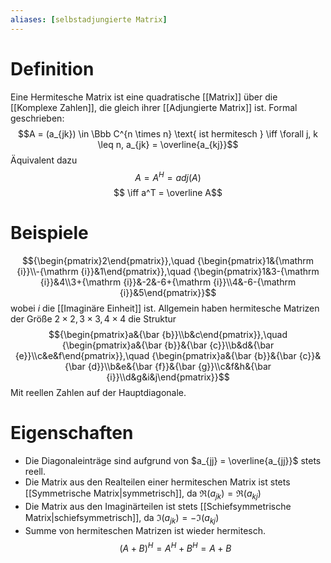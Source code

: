 ```yaml
---
aliases: [selbstadjungierte Matrix]
---
```

# Definition
Eine Hermitesche Matrix ist eine quadratische [[Matrix]] über die [[Komplexe Zahlen]], die gleich ihrer [[Adjungierte Matrix]] ist. Formal geschrieben:
$$A = (a_{jk}) \in \Bbb C^{n \times n} \text{ ist hermitesch } \iff \forall j, k \leq n, a_{jk} = \overline{a_{kj}}$$
Äquivalent dazu
$$A = A^H = adj(A)$$
$$ \iff a^T = \overline A$$
# Beispiele
$${\begin{pmatrix}2\end{pmatrix}},\quad {\begin{pmatrix}1&{\mathrm {i}}\\-{\mathrm {i}}&1\end{pmatrix}},\quad {\begin{pmatrix}1&3-{\mathrm {i}}&4\\3+{\mathrm {i}}&-2&-6+{\mathrm {i}}\\4&-6-{\mathrm {i}}&5\end{pmatrix}}$$
wobei $i$ die [[Imaginäre Einheit]] ist.
Allgemein haben hermitesche Matrizen der Größe $2 \times 2, 3 \times 3, 4 \times 4$ die Struktur
$${\begin{pmatrix}a&{\bar {b}}\\b&c\end{pmatrix}},\quad {\begin{pmatrix}a&{\bar {b}}&{\bar {c}}\\b&d&{\bar {e}}\\c&e&f\end{pmatrix}},\quad {\begin{pmatrix}a&{\bar {b}}&{\bar {c}}&{\bar {d}}\\b&e&{\bar {f}}&{\bar {g}}\\c&f&h&{\bar {i}}\\d&g&i&j\end{pmatrix}}$$
Mit reellen Zahlen auf der Hauptdiagonale.
# Eigenschaften
- Die Diagonaleinträge sind aufgrund von $a_{jj} = \overline{a_{jj}}$ stets reell.
- Die Matrix aus den Realteilen einer hermiteschen Matrix ist stets [[Symmetrische Matrix|symmetrisch]], da $\Re(a_{jk}) = \Re(a_{kj})$
- Die Matrix aus den Imaginärteilen ist stets [[Schiefsymmetrische Matrix|schiefsymmetrisch]], da $\Im(a_{jk}) = -\Im(a_{kj})$
- Summe von hermiteschen Matrizen ist wieder hermitesch.$$(A+B)^{H}=A^{H}+B^{H}=A+B$$